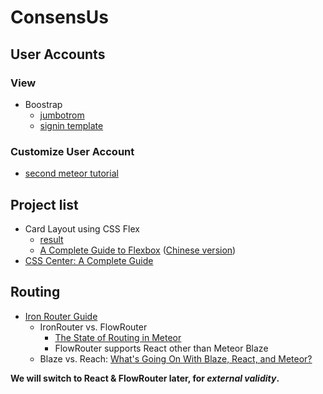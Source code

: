 # ConsensUs

## User Accounts

### View
- Boostrap
  - [jumbotrom](http://getbootstrap.com/components/#jumbotron)
  - [signin template](https://getbootstrap.com/examples/signin/)

### Customize User Account
- [second meteor tutorial](http://meteortips.com/second-meteor-tutorial/user-accounts/)

## Project list
- Card Layout using CSS Flex
  - [result](http://codepen.io/weicliu/pen/oxZVVO)
  - [A Complete Guide to Flexbox](https://css-tricks.com/snippets/css/a-guide-to-flexbox/) ([Chinese version](http://www.ruanyifeng.com/blog/2015/07/flex-grammar.html))
- [CSS Center: A Complete Guide](https://css-tricks.com/centering-css-complete-guide/)


## Routing
- [Iron Router Guide](http://iron-meteor.github.io/iron-router)
  - IronRouter vs. FlowRouter 
    - [The State of Routing in Meteor](https://themeteorchef.com/blog/the-state-of-routing-in-meteor/)
    - FlowRouter supports React other than Meteor Blaze
  - Blaze vs. Reach: [What's Going On With Blaze, React, and Meteor?](https://www.discovermeteor.com/blog/blaze-react-meteor/)

**We will switch to React & FlowRouter later, for *external validity*.**

